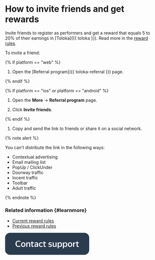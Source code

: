 # How to invite friends and get rewards

Invite friends to register as performers and get a reward that equals 5 to 20% of their earnings in [Toloka]({{ toloka }}). Read more in the [reward rules](referal-rules.md).

To invite a friend:

{% if platform == "web" %}

1. Open the [Referral program]({{ toloka-referral }}) page.

{% endif %}

{% if platform == "ios" or platform == "android" %}

1. Open the **More** → **Referral program** page.

1. Click **Invite friends**.

{% endif %}

1. Copy and send the link to friends or share it on a social network.

{% note alert %}

You can't distribute the link in the following ways:
- Contextual advertising
- Email mailing list
- PopUp / ClickUnder
- Doorway traffic
- Incent traffic
- Toolbar
- Adult traffic

{% endnote %}

### Related information {#learnmore}
- [Current reward rules](referal-rules.md)
- [Previous reward rules](referal-archive.md)


[![](../_assets/buttons/contact-support.svg)](troubleshooting/troubleshooting.md#not_working_properly)
